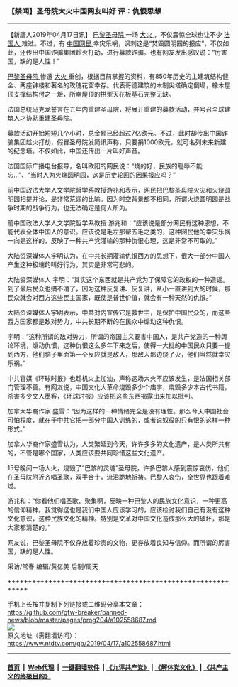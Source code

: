 ### 【禁闻】圣母院大火中国网友叫好 评：仇恨思想
------------------------

<div class="post_content" itemprop="articleBody">
 <p>
  【新唐人2019年04月17日讯】
  <a href="https://www.ntdtv.com/gb/巴黎圣母院.htm">
   巴黎圣母院
  </a>
  一场
  <a href="https://www.ntdtv.com/gb/大火.htm">
   大火
  </a>
  ，不仅震惊全球也让不少
  <a href="https://www.ntdtv.com/gb/法国人.htm">
   法国人
  </a>
  难过。不过，有
  <a href="https://www.ntdtv.com/gb/中国网民.htm">
   中国网民
  </a>
  幸灾乐祸，讽刺这是“焚毁圆明园的报应”，不仅如此，还传出中国诈骗集团趁火打劫，进行募款诈骗。也有网友发出感叹说：“厉害国，缺的是人性！”
 </p>
 <p>
  <a href="https://www.ntdtv.com/gb/巴黎圣母院.htm">
   巴黎圣母院
  </a>
  惨遭
  <a href="https://www.ntdtv.com/gb/大火.htm">
   大火
  </a>
  重创，根据目前掌握的资料，有850年历史的主建筑结构健全、两座钟楼和著名的玫瑰花窗幸存。代表哥德建筑的木制尖塔确定倒塌，橡木屋顶支撑结构付之一炬，所幸屋顶的拱型天花板基石完整无缺。
 </p>
 <p>
  法国总统马克龙誓言在五年内重建圣母院，将展开重建的募款活动，并号召全球建筑人才协助重建圣母院。
 </p>
 <p>
  募款活动开始短短几个小时，总金额已经超过7亿欧元。不过，此时却传出中国诈骗集团趁火打劫，假冒圣母院发简讯声称，只要捐1000欧元，就可名列未来新建的纪念墙。不仅如此，中国还传出一片叫好声音。
 </p>
 <p>
  法国国际广播电台报导，名叫欧阳的网民说：“烧的好，民族的耻辱不能忘…”、“当时人为火烧圆明园，这是历史轮回的因果报应吗？”
 </p>
 <p>
  前中国政法大学人文学院哲学系教授游兆和表示，网民把巴黎圣母院火灾和火烧圆明园相提并论，是非常荒谬的比喻。因为时空背景都不相同，所谓火烧圆明园是战争时期的战争行为，也无法确定是何人所为。
 </p>
 <p>
  前中国政法大学人文学院哲学系教授 游兆和：“应该说是部分网民有这种思想，不能代表全体中国人的意识。应该说是毛左那帮五毛之类的，这种网民他的幸灾乐祸一向是这样的，反映了一种共产党灌输的那种仇恨心理，这是非常不可取的。”
 </p>
 <p>
  大陆资深媒体人宇明认为，在中共长期灌输仇恨西方的思想下，很大一部分中国人产生这种极端的叫好行为，其实是非常可悲的。
 </p>
 <p>
  大陆资深媒体人 宇明：“其实这个东西就是共产党为了保障它的政权的一种造谣。到了最后民众也搞不清了，因为这种反复讲、反复讲，从小一直讲到大的时候，那民众就会对西方这些民主国家，既使是普世价值，就会有一种天然的仇恨。”
 </p>
 <p>
  大陆资深媒体人宇明表示，中共对内宣传它是救世主，是保护中国民众的，而这些西方国家都是敌对势力，中共长期不断的在民众中煽动这种仇恨。
 </p>
 <p>
  宇明：“这种所谓的敌对势力，所谓的帝国主义要害中国人，是共产党造的一种舆论环境，煽动仇恨，这种仇恨这么多年下来之后，使得一大批的中国民众只要一提到西方，他们脑子里面第一个反应就是敌人，那敌人那边烧了火，他们当然就幸灾乐祸。”
 </p>
 <p>
  中共官媒《环球时报》也趁机火上加油，声称这场大火不应该发生，是法国相关部门管理不善。有网友说，中国文化大革命烧毁多少个庙宇，烧毁多少本古代书籍，杀害多少文人墨客，《环球时报》应该把这些东西揭露出来加以批判。
 </p>
 <p>
  加拿大华裔作家 盛雪：“因为这样的一种情绪完全是没有理性。那么今天中国社会可怕程度，就在于中共它把一部分中国人训练的，或者说奴役的只有恨的这样一种形式。”
 </p>
 <p>
  加拿大华裔作家盛雪认为，人类繁延到今天，许许多多的文化遗产，是人类所共有的，不管是哪个国家，人类应该要共同珍惜这些文化遗产。
 </p>
 <p>
  15号晚间一场大火，烧毁了“巴黎的灵魂”圣母院，许多巴黎人感到震惊哀伤，他们在圣母院附近齐唱圣歌，双手合十，流泪跪地祈祷。巴黎人哀伤，全世界也跟着难过。
 </p>
 <p>
  游兆和：“你看他们唱圣歌、聚集啊，反映一种巴黎人的民族文化意识，一种更高的信仰精神。我觉得这也是我们中国人应该学习的，应该检讨我们自己有没有这种文化意识，这种民族文化的精神。特别是文革对中国文化造成那么大的破坏，那是大家都清楚的。”
 </p>
 <p>
  网友说，巴黎圣母院不仅存放着珍贵的文物，更存放着良知与信仰。而所谓的厉害国，缺的是人性。
 </p>
 <p>
  采访/常春 编辑/黄亿美 后制/周天
 </p>
 <div class="single_ad">
 </div>
</div>

+++++++++++++++++++++++++++++++++++++++++++++++++++++++++++<br/><br/>
手机上长按并复制下列链接或二维码分享本文章：<br/>
https://github.com/gfw-breaker/banned-news/blob/master/pages/prog204/a102558687.md <br/>
<a href='https://github.com/gfw-breaker/banned-news/blob/master/pages/prog204/a102558687.md'><img src='https://github.com/gfw-breaker/banned-news/blob/master/pages/prog204/a102558687.md.png'/></a> <br/>
原文地址（需翻墙访问）：https://www.ntdtv.com/gb/2019/04/17/a102558687.html


------------------------
#### [首页](https://github.com/gfw-breaker/banned-news/blob/master/README.md) &nbsp;|&nbsp; [Web代理](https://github.com/labour-camp/helloworld) &nbsp;|&nbsp; [一键翻墙软件](https://github.com/gfw-breaker/nogfw/blob/master/README.md) &nbsp;| [《九评共产党》](https://github.com/gfw-breaker/9ping.md/blob/master/README.md#九评之一评共产党是什么) | [《解体党文化》](https://github.com/gfw-breaker/jtdwh.md/blob/master/README.md) | [《共产主义的终极目的》](https://github.com/gfw-breaker/gczydzjmd.md/blob/master/README.md)


